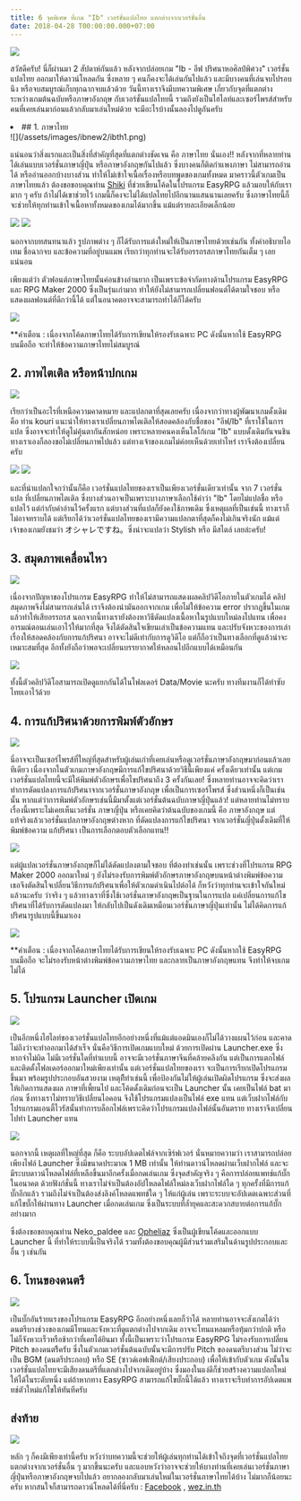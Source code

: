 ```yaml
---
title: 6 จุดพิเศษ ที่เกม "Ib" เวอร์ชั่นแปลไทย แตกต่างจากเวอร์ชั่นอื่น
date: 2018-04-28 T00:00:00.000+07:00
---
```


![](/assets/images/ib/ibtitle.png)

สวัสดีครับ! นี่ก็ผ่านมา 2 สัปดาห์กันแล้ว หลังจากปล่อยเกม "Ib - อีฟ ปริศนาหอศิลป์พิศวง" เวอร์ชั่นแปลไทย ออกมาให้ดาวน์โหลดกัน ซึ่งหลาย ๆ คนก็คงจะได้เล่นกันไปแล้ว
และมีบางคนที่เล่นจบไปรอบนึง หรือจบสมบูรณ์เก็บทุกฉากจบแล้วด้วย วันนี้ทางเราจึงมีบทความพิเศษ เกี่ยวกับจุดที่แตกต่างระหว่างเกมต้นฉบับหรือภาษาอังกฤษ กับเวอร์ชั่นแปลไทยนี้ 
รวมถึงยังเป็นไฮไลท์และเซอร์ไพรส์สำหรับคนที่เคยเล่นมาก่อนแล้วกลับมาเล่นใหม่ด้วย จะมีอะไรบ้างนั้นลองไปดูกันครับ
 <li>
## 1. ภาษาไทย
 </li>
![](/assets/images/ibnew2/ibth1.png)

แน่นอนว่าสิ่งแรกและเป็นสิ่งที่สำคัญที่สุดที่แตกต่างชัดเจน คือ ภาษาไทย นั่นเอง!! หลังจากที่หลายท่านได้เล่นแบบเวอร์ชั่นภาษาญี่ปุ่น หรือภาษาอังกฤษกันไปแล้ว 
ซึ่งบางคนก็ติดกำแพงภาษา ไม่สามารถอ่านได้ หรืออ่านออกบ้างบางส่วน ทำให้ไม่เข้าใจเนื้อเรื่องหรือบทพูดของเกมทั้งหมด มาคราวนี้ตัวเกมเป็นภาษาไทยแล้ว 
ต้องขอขอบคุณท่าน [Shiki](https://www.facebook.com/shiki.th) ที่ช่วยเขียนโค้ดในโปรแกรม EasyRPG แล้วมอบให้กับเรามาก ๆ ครับ 
ถ้าไม่ได้เขาช่วยไว้ เกมนี้ก็คงจะไม่ได้แปลไทยไปอีกนานแสนนานเลยครับ ซึ่งภาษาไทยนี้ก็จะช่วยให้ทุกท่านเข้าใจเนื้อหาทั้งหมดของเกมได้มากขึ้น แม้แต่รายละเอียดเล็กน้อย 

![](/assets/images/ibnew/ibthitem.png)
![](/assets/images/ibnew/ibthmap.png)

นอกจากบทสนทนาแล้ว รูปภาพต่าง ๆ ก็ได้รับการแต่งใหม่ให้เป็นภาษาไทยด้วยเช่นกัน ทั้งคำอธิบายไอเทม ชื่อฉากจบ และข้อความที่อยู่บนแมพ
เรียกว่าทุกท่านจะได้รับอรรถรสภาษาไทยกันเต็ม ๆ เลยแน่นอน 

เพียงแต่ว่า ตัวฟอนต์ภาษาไทยนั้นค่อนข้างอ่านยาก เป็นเพราะข้อจำกัดทางด้านโปรแกรม EasyRPG และ RPG Maker 2000 
ซึ่งเป็นรุ่นเก่ามาก ทำให้ยังไม่สามารถเปลี่ยนฟอนต์ได้ตามใจชอบ หรือแสดงผลฟอนต์ที่ดีกว่านี้ได้ แต่ในอนาคตอาจจะสามารถทำได้ก็ได้ครับ

![](/assets/images/ibnew/ibbadthai.jpg)

**คำเตือน : เนื่องจากโค้ดภาษาไทยได้รับการเขียนให้รองรับเฉพาะ PC ดังนั้นหากใช้ EasyRPG บนมือถือ จะทำให้ข้อความภาษาไทยไม่สมบูรณ์

## 2. ภาพไตเติล หรือหน้าปกเกม

![](/assets/images/ibnew/ibthtitle.png)

เรียกว่าเป็นอะไรที่เหนือความคาดหมาย และแปลกตาที่สุดเลยครับ เนื่องจากว่าทางผู้พัฒนาเกมดั้งเดิม คือ ท่าน kouri แนะนำให้ทางเราเปลี่ยนภาพไตเติลให้สอดคล้องกับชื่อของ 
"อีฟ/Ib" ที่เราใช้ในการแปล ซึ่งอาจจะทำให้ดูไม่คุ้นตากันสักหน่อย เพราะหลายคนคงเห็นโลโก้เกม "Ib" แบบดั้งเดิมกันจนชิน ทางเราเองก็ลองขอไม่เปลี่ยนภาพไปแล้ว 
แต่ทางเจ้าของเกมไม่ค่อยเห็นด้วยเท่าไหร่ เราจึงต้องเปลี่ยนครับ 

![](/assets/images/ibnew/ibch.png)
![](/assets/images/ibnew/ibrussia.png)

และที่น่าแปลกใจกว่านั้นก็คือ เวอร์ชั่นแปลไทยของเราเป็นเพียงเวอร์ชั่นเดียวเท่านั้น จาก 7 เวอร์ชั่นแปล 
ที่เปลี่ยนภาพไตเติล ซึ่งบางส่วนอาจเป็นเพราะบางภาษาเลือกใช้คำว่า "Ib" โดยไม่แปลชื่อ หรือแปลไว้ แต่กำกับคำอ่านไว้ครั้งแรก แต่บางส่วนที่แปลก็ยังคงใช้ภาพเดิม 
ซึ่งเหตุผลที่เป็นเช่นนี้ ทางเราก็ไม่อาจทราบได้ แต่เรียกได้ว่าเวอร์ชั่นแปลไทยของเรามีความแปลกตาที่สุดก็คงไม่เกินจริงนัก 
แม้แต่เจ้าของเกมยังชมว่า オシャレですね。ซึ่งน่าจะแปลว่า Stylish หรือ มีสไตล์ เลยล่ะครับ!

## 3. สมุดภาพเคลื่อนไหว

![](/assets/images/ibnew/ibcarrie.png)

เนื่องจากปัญหาของโปรแกรม EasyRPG ทำให้ไม่สามารถแสดงผลคลิปวิดีโอภายในตัวเกมได้ คลิปสมุดภาพจึงไม่สามารถเล่นได้ เราจึงต้องนำมันออกจากเกม เพื่อไม่ให้ข้อความ
error ปรากฎขึ้นในเกมแล้วทำให้เสียอรรถรส นอกจากนี้ทางเรายังต้องหาวิธีดัดแปลงเนื้อหาในรูปแบบใหม่ลงไปแทน เพื่อคงอารมณ์ตอนเล่นเอาไว้ให้มากที่สุด 
จึงได้ตัดสินใจเขียนเล่าเป็นข้อความแทน และปรับจังหวะของการเล่าเรื่องให้สอดคล้องกับการแก้ปริศนา อาจจะไม่ดีเท่ากับการดูวิดีโอ แต่ก็ถือว่าเป็นทางเลือกที่ดูแล้วน่าจะเหมาะสมที่สุด 
อีกทั้งยังถือว่าพอจะเปลี่ยนบรรยากาศให้หลอนไปอีกแบบได้เหมือนกัน 

![](/assets/images/ibnew/ibvid.png)

ทั้งนี้ตัวคลิปวิดีโอสามารถเปิดดูแยกกันได้ในโฟลเดอร์ Data/Movie นะครับ ทางทีมงานก็ได้ทำซับไทยเอาไว้ด้วย

## 4. การแก้ปริศนาด้วยการพิมพ์ตัวอักษร

![](/assets/images/ibnew/ibthtype.png)

นี่อาจจะเป็นเซอร์ไพรส์ที่ใหญ่ที่สุดสำหรับผู้เล่นเก่าที่เคยเล่นหรือดูเวอร์ชั่นภาษาอังกฤษมาก่อนแล้วเลยทีเดียว เนื่องจากในตัวเกมภาษาอังกฤษมีการแก้ไขปริศนาด้วยวิธีนี้เพียงแค่
ครั้งเดียวเท่านั้น แต่เกมเวอร์ชั่นแปลไทยนี้จะมีให้พิมพ์ตัวอักษรเพื่อไขปริศนาถึง 3 ครั้งกันเลย! ซึ่งหลายท่านอาจจะคิดว่าเราทำการดัดแปลงการแก้ปริศนาจากเวอร์ชั่นภาษาอังกฤษ
เพื่อเป็นการเซอร์ไพรส์ ซึ่งส่วนหนึ่งก็เป็นเช่นนั้น หากแต่ว่าการพิมพ์ตัวอักษรเช่นนี้มีมาตั้งแต่เวอร์ชั่นต้นฉบับภาษาญี่ปุ่นแล้ว! แต่หลายท่านไม่ทราบเรื่องนี้เพราะไม่เคยเห็นเวอร์ชั่น
ภาษาญี่ปุ่น หรือเคยคิดว่าต้นฉบับของเกมนี้ คือ ภาษาอังกฤษ แต่แท้จริงแล้วเวอร์ชั่นแปลภาษาอังกฤษต่างหาก ที่ดัดแปลงการแก้ไขปริศนา จากเวอร์ชั่นญี่ปุ่นดั้งเดิมที่ให้พิมพ์ข้อความ
แก้ปริศนา เป็นการเลือกตอบตัวเลือกแทน!! 

![](/assets/images/ibnew/ibjpabyss.png)

แต่ผู้แปลเวอร์ชั่นภาษาอังกฤษก็ไม่ได้ดัดแปลงตามใจชอบ ที่ต้องทำเช่นนั้น เพราะช่วงที่โปรแกรม RPG Maker 2000 ออกมาใหม่ ๆ 
ยังไม่รองรับการพิมพ์ตัวอักษรภาษาอังกฤษบนหน้าต่างพิมพ์ข้อความ เธอจึงตัดสินใจเปลี่ยนวิธีการแก้ปริศนาเพื่อให้ตัวเกมดำเนินไปต่อได้ ก็หวังว่าทุกท่านจะเข้าใจกันใหม่แล้วนะครับ
ว่าจริง ๆ แล้วทางเราที่ซึ่งใช้เวอร์ชั่นภาษาอังกฤษเป็นฐานในการแปล แค่เปลี่ยนการแก้ไขปริศนาที่ได้รับการดัดแปลงมา ให้กลับไปเป็นดังเดิมเหมือนเวอร์ชั่นภาษาญี่ปุ่นเท่านั้น 
ไม่ได้คิดการแก้ปริศนารูปแบบนี้ขึ้นมาเอง

![](/assets/images/ibnew/ibenmobile.jpg)

**คำเตือน : เนื่องจากโค้ดภาษาไทยได้รับการเขียนให้รองรับเฉพาะ PC ดังนั้นหากใช้ EasyRPG บนมือถือ จะไม่รองรับหน้าต่างพิมพ์ข้อความภาษาไทย 
และกลายเป็นภาษาอังกฤษแทน จึงทำให้จบเกมไม่ได้

## 5. โปรแกรม Launcher เปิดเกม

![](/assets/images/ibnew/iblaunch.jpg)

เป็นอีกหนึ่งไฮไลท์ของเวอร์ชั่นแปลไทยอีกอย่างหนึ่งที่แม้แต่แอดมินเองก็ไม่ได้วางแผนไว้ก่อน และคาดไม่ถึงว่าจะทำออกมาได้สำเร็จ นั่นคือวิธีการเปิดเกมแบบใหม่ 
ด้วยการเปิดผ่าน Launcher.exe ซึ่งหากจำไม่ผิด ไม่มีเวอร์ชั่นใดที่ทำแบบนี้ อาจจะมีเวอร์ชั่นภาษาจีนที่คล้ายคลึงกัน แต่เป็นการแตกไฟล์และติดตั้งโฟลเดอร์ออกมาใหม่เพียงเท่านั้น
แต่เวอร์ชั่นแปลไทยของเรา จะเป็นการเรียกเปิดโปรแกรมขึ้นมา พร้อมรูปประกอบอันสวยงาม เหตุทีีทำเช่นนี้ เพื่อป้องกันไม่ให้ผู้เล่นเปิดผิดโปรแกรม ซึ่งจะส่งผลให้เกิดการแสดงผล
ภาษาที่เพี้ยนไป และโค้ดดั้งเดิมก่อนจะเป็น Launcher นั้น เคยเป็นไฟล์ bat มาก่อน ซึ่งทางเราไม่ทราบวิธีเปลี่ยนไอคอน จึงใช้โปรแกรมแปลงเป็นไฟล์ exe แทน 
แต่เว็บฝากไฟล์กับโปรแกรมแอนตี้ไวรัสนั้นทำการบล็อกไฟล์เพราะคิดว่าโปรแกรมแปลงไฟล์นั้นอันตราย ทางเราจึงเปลี่ยนไปทำ Launcher แทน

![](/assets/images/ibnew/ibupdate.png)

นอกจากนี้ เหตุผลที่ใหญ่ที่สุด ก็คือ ระบบอัปเดตไฟล์จากเซิร์ฟเวอร์ นั่นหมายความว่า เราสามารถปล่อยเพียงไฟล์ Launcher ซึ่งมีขนาดประมาณ 1 MB เท่านั้น 
ให้ท่านดาวน์โหลดผ่านเว็บฝากไฟล์ และจะมีระบบดาวน์โหลดไฟล์ที่เหลือขึ้นมาอีกครั้งเมื่อกดเล่นเกม ซึ่งจุดสำคัญจริง ๆ คือการปล่อยแพทช์แก้บั๊กในอนาคต 
ด้วยฟังก์ชั่นนี้ ทางเราไม่จำเป็นต้องอัปโหลดไฟล์ใหม่ลงเว็บฝากไฟล์ใด ๆ ทุกครั้งที่มีการแก้บั๊กอีกแล้ว รวมถึงไม่จำเป็นต้องส่งลิงค์โหลดแพทช์ใด ๆ ให้แก่ผู้เล่น 
เพราะระบบจะอัปเดตเฉพาะส่วนที่แก้ไขบั๊กให้ผ่านทาง Launcher เมื่อกดเล่นเกม ซึ่งเป็นระบบที่ล้ำยุคและสะดวกสบายต่อการแก้บั๊กอย่างมาก

ซึ่งต้องขอขอบคุณท่าน Neko_paldee และ [Opheliaz](http://www.the-kitti.com/) ซึ่งเป็นผู้เขียนโค้ดและออกแบบ Launcher นี้ 
ที่ทำให้ระบบนี้เป็นจริงได้ รวมทั้งต้องขอบคุณผู้มีส่วนร่วมเสริมในด้านรูปประกอบและอื่น ๆ เช่นกัน 

## 6. โทนของดนตรี

![](/assets/images/ibnew/ibmusic.png)

เป็นบั๊กอันร้ายแรงของโปรแกรม EasyRPG อีกอย่างหนึ่งเลยก็ว่าได้ หลายท่านอาจจะสังเกตได้ว่าดนตรีบางช่วงของเกมมีโทนและจังหวะที่ดูแตกต่างไปจากเดิม 
อาจจะโทนแหลมหรือทุ้มกว่าปกติ หรือไม่ก็จังหวะเร็วหรือช้ากว่าที่เคยได้ยินมา ทั้งนี้เป็นเพราะว่าโปรแกรม EasyRPG ไม่รองรับการเปลี่ยน Pitch ของดนตรีึครับ
ซึ่งในตัวเกมเวอร์ชั่นต้นฉบับนั้นจะมีการปรับ Pitch ของดนตรีบางส่วน ไม่ว่าจะเป็น BGM (ดนตรีประกอบ) หรือ SE (ซาวด์เอฟเฟ็กต์/เสียงประกอบ) เพื่อให้เข้ากับตัวเกม
ดังนั้นในเวอร์ชั่นแปลไทยจะมีเสียงดนตรีที่แตกต่างไปจากเดิมอยู่บ้าง ซึ่งมองในแง่ดีก็ช่วยสร้างความแปลกใหม่ให้ได้ในระดับหนึ่ง แต่ถ้าหากทาง EasyRPG สามารถแก้ไขบั๊กนี้ได้แล้ว
ทางเราจะรีบทำการอัปเดตแพทช์ตัวใหม่แก้ไขให้ทันทีครับ

## ส่งท้าย

![](/assets/images/wezlogo2crop645.png)

หลัก ๆ ก็คงมีเพียงเท่านี้ครับ หวังว่าบทความนี้จะช่วยให้ผู้เล่นทุกท่านได้เข้าใจถึงจุดที่เวอร์ชั่นแปลไทยแตกต่างจากเวอร์ชั่นอื่น ๆ มากขึ้นนะครับ 
และแอบหวังว่าอาจจะช่วยให้บางท่านที่เคยเล่นเวอร์ชั่นภาษาญี่ปุ่นหรือภาษาอังกฤษจบไปแล้ว อยากลองกลับมาเล่นใหม่ในเวอร์ชั่นภาษาไทยได้บ้าง
ไม่มากก็น้อยนะครับ หากสนใจก็สามารถดาวน์โหลดได้ที่นี่ครับ : [Facebook](https://www.facebook.com/whateverzonepage/posts/1887989967901074) , [wez.in.th](https://wez.in.th/game/ib)

